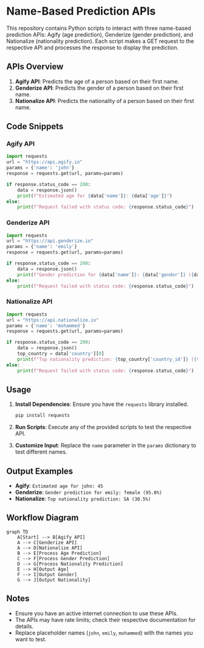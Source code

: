 # Name-Based Prediction APIs

This repository contains Python scripts to interact with three name-based prediction APIs: Agify (age prediction), Genderize (gender prediction), and Nationalize (nationality prediction). Each script makes a GET request to the respective API and processes the response to display the prediction.

## APIs Overview

1. **Agify API**: Predicts the age of a person based on their first name.
2. **Genderize API**: Predicts the gender of a person based on their first name.
3. **Nationalize API**: Predicts the nationality of a person based on their first name.

## Code Snippets

### Agify API
```python
import requests
url = "https://api.agify.io"
params = {'name': 'john'}
response = requests.get(url, params=params)

if response.status_code == 200:
    data = response.json()
    print(f"Estimated age for {data['name']}: {data['age']}")
else:
    print(f"Request failed with status code: {response.status_code}")
```

### Genderize API
```python
import requests
url = "https://api.genderize.io"
params = {'name': 'emily'}
response = requests.get(url, params=params)

if response.status_code == 200:
    data = response.json()
    print(f"Gender prediction for {data['name']}: {data['gender']} ({data['probability']*100}%)")
else:
    print(f"Request failed with status code: {response.status_code}")
```

### Nationalize API
```python
import requests
url = "https://api.nationalize.io"
params = {'name': 'mohammed'}
response = requests.get(url, params=params)

if response.status_code == 200:
    data = response.json()
    top_country = data['country'][0]
    print(f"Top nationality prediction: {top_country['country_id']} ({top_country['probability']*100}%)")
else:
    print(f"Request failed with status code: {response.status_code}")
```

## Usage

1. **Install Dependencies**: Ensure you have the `requests` library installed.
   ```bash
   pip install requests
   ```

2. **Run Scripts**: Execute any of the provided scripts to test the respective API.

3. **Customize Input**: Replace the `name` parameter in the `params` dictionary to test different names.

## Output Examples

- **Agify**: `Estimated age for john: 45`
- **Genderize**: `Gender prediction for emily: female (95.0%)`
- **Nationalize**: `Top nationality prediction: SA (30.5%)`

## Workflow Diagram

```mermaid
graph TD
    A[Start] --> B[Agify API]
    A --> C[Genderize API]
    A --> D[Nationalize API]
    B --> E[Process Age Prediction]
    C --> F[Process Gender Prediction]
    D --> G[Process Nationality Prediction]
    E --> H[Output Age]
    F --> I[Output Gender]
    G --> J[Output Nationality]
```

## Notes

- Ensure you have an active internet connection to use these APIs.
- The APIs may have rate limits; check their respective documentation for details.
- Replace placeholder names (`john`, `emily`, `mohammed`) with the names you want to test.